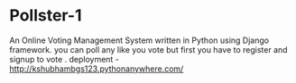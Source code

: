 # Pollster-1
An Online Voting Management System written in Python using Django framework.
you can poll any like you vote but first  you have to register and signup to vote . 
deployment - http://kshubhambgs123.pythonanywhere.com/
